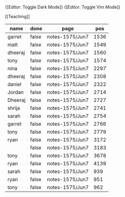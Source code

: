 
{[Editor: Toggle Dark Mode]} {[Editor: Toggle Vim Mode]}

[[Teaching]]



<!-- #query task where page =~ /notes-1575/ and done = false -->
|name   |done |page           |pos |
|-------|-----|---------------|----|
|garret |false|notes-1575/Jun7|1536|
|matt   |false|notes-1575/Jun7|1549|
|dheeraj|false|notes-1575/Jun7|1560|
|tony   |false|notes-1575/Jun7|1574|
|nina   |false|notes-1575/Jun7|2297|
|dheeraj|false|notes-1575/Jun7|2308|
|daniel |false|notes-1575/Jun7|2322|
|Jordan |false|notes-1575/Jun7|2714|
|Dheeraj|false|notes-1575/Jun7|2727|
|shrija |false|notes-1575/Jun7|2741|
|sarah  |false|notes-1575/Jun7|2754|
|garret |false|notes-1575/Jun7|2766|
|tony   |false|notes-1575/Jun7|2779|
|ryan   |false|notes-1575/Jun7|3172|
|       |false|notes-1575/Jun7|3183|
|tony   |false|notes-1575/Jun7|3678|
|ryan   |false|notes-1575/Jun7|4139|
|sarah  |false|notes-1575/Jun7|939 |
|ryan   |false|notes-1575/Jun7|951 |
|tony   |false|notes-1575/Jun7|962 |
<!-- /query -->


